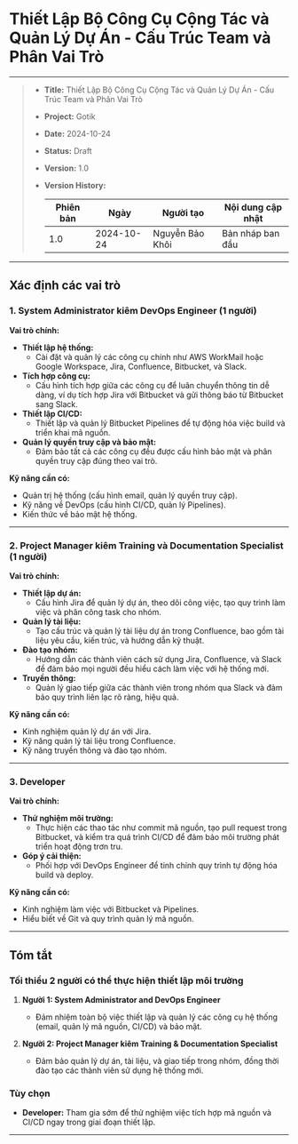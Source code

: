 # Thiết Lập Bộ Công Cụ Cộng Tác và Quản Lý Dự Án - Cấu Trúc Team và Phân Vai Trò

---
>
> - **Title:** Thiết Lập Bộ Công Cụ Cộng Tác và Quản Lý Dự Án - Cấu Trúc Team và Phân Vai Trò
> - **Project:** Gotik  
> - **Date:** 2024-10-24  
> - **Status:** Draft  
> - **Version:** 1.0
> - **Version History:**
>
>   | Phiên bản | Ngày       | Người tạo        | Nội dung cập nhật              |
>   |-----------|------------|------------------|---------------------------------|
>   | 1.0       | 2024-10-24 | Nguyễn Bảo Khôi  | Bản nháp ban đầu                |
>
---

## Xác định các vai trò

### 1. **System Administrator kiêm DevOps Engineer (1 người)**

**Vai trò chính:**

- **Thiết lập hệ thống:**
  - Cài đặt và quản lý các công cụ chính như AWS WorkMail hoặc Google Workspace, Jira, Confluence, Bitbucket, và Slack.
- **Tích hợp công cụ:**
  - Cấu hình tích hợp giữa các công cụ để luân chuyển thông tin dễ dàng, ví dụ tích hợp Jira với Bitbucket và gửi thông báo từ Bitbucket sang Slack.
- **Thiết lập CI/CD:**
  - Thiết lập và quản lý Bitbucket Pipelines để tự động hóa việc build và triển khai mã nguồn.
- **Quản lý quyền truy cập và bảo mật:**
  - Đảm bảo tất cả các công cụ đều được cấu hình bảo mật và phân quyền truy cập đúng theo vai trò.

**Kỹ năng cần có:**

- Quản trị hệ thống (cấu hình email, quản lý quyền truy cập).
- Kỹ năng về DevOps (cấu hình CI/CD, quản lý Pipelines).
- Kiến thức về bảo mật hệ thống.

---

### 2. **Project Manager kiêm Training và Documentation Specialist (1 người)**

**Vai trò chính:**

- **Thiết lập dự án:**
  - Cấu hình Jira để quản lý dự án, theo dõi công việc, tạo quy trình làm việc và phân công task cho nhóm.
- **Quản lý tài liệu:**
  - Tạo cấu trúc và quản lý tài liệu dự án trong Confluence, bao gồm tài liệu yêu cầu, kiến trúc, và hướng dẫn kỹ thuật.
- **Đào tạo nhóm:**
  - Hướng dẫn các thành viên cách sử dụng Jira, Confluence, và Slack để đảm bảo mọi người đều hiểu cách làm việc với hệ thống mới.
- **Truyền thông:**
  - Quản lý giao tiếp giữa các thành viên trong nhóm qua Slack và đảm bảo quy trình liên lạc rõ ràng, hiệu quả.

**Kỹ năng cần có:**

- Kinh nghiệm quản lý dự án với Jira.
- Kỹ năng quản lý tài liệu trong Confluence.
- Kỹ năng truyền thông và đào tạo nhóm.

---

### 3. **Developer**

**Vai trò chính:**

- **Thử nghiệm môi trường:**
  - Thực hiện các thao tác như commit mã nguồn, tạo pull request trong Bitbucket, và kiểm tra quá trình CI/CD để đảm bảo môi trường phát triển hoạt động trơn tru.
- **Góp ý cải thiện:**
  - Phối hợp với DevOps Engineer để tinh chỉnh quy trình tự động hóa build và deploy.
  
**Kỹ năng cần có:**

- Kinh nghiệm làm việc với Bitbucket và Pipelines.
- Hiểu biết về Git và quy trình quản lý mã nguồn.

---

## Tóm tắt

### Tối thiểu 2 người có thể thực hiện thiết lập môi trường

1. **Người 1: System Administrator and DevOps Engineer**
   - Đảm nhiệm toàn bộ việc thiết lập và quản lý các công cụ hệ thống (email, quản lý mã nguồn, CI/CD) và bảo mật.

2. **Người 2: Project Manager kiêm Training & Documentation Specialist**
   - Đảm bảo quản lý dự án, tài liệu, và giao tiếp trong nhóm, đồng thời đào tạo các thành viên sử dụng hệ thống mới.

### Tùy chọn

- **Developer:** Tham gia sớm để thử nghiệm việc tích hợp mã nguồn và CI/CD ngay trong giai đoạn thiết lập.

---
